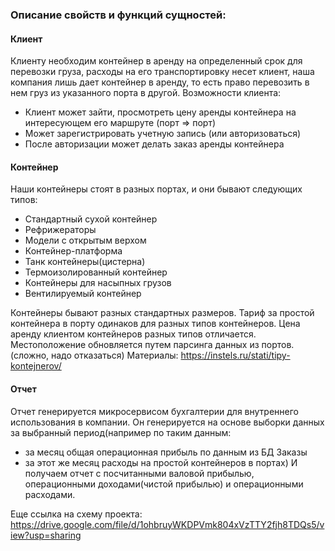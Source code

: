 ### Описание свойств и функций сущностей:
#### Клиент
Клиенту необходим контейнер в аренду на определенный срок для перевозки груза, расходы на его транспортировку несет клиент, наша компания лишь дает контейнер в аренду, то есть право перевозить в нем груз из указанного порта в другой. 
Возможности клиента:
- Клиент может зайти, просмотреть цену аренды контейнера на интересующем его маршруте (порт => порт) 
- Может зарегистрировать учетную запись (или авторизоваться) 
- После авторизации может делать заказ аренды контейнера


#### Контейнер
Наши контейнеры стоят в разных портах, и они бывают следующих типов:
- Стандартный сухой контейнер
- Рефрижераторы 
- Модели с открытым верхом
- Контейнер-платформа 
- Танк контейнеры(цистерна)
- Термоизолированный контейнер 
- Контейнеры для насыпных грузов 
- Вентилируемый контейнер

Контейнеры бывают разных стандартных размеров.
Тариф за простой контейнера в порту одинаков для разных типов контейнеров.
Цена аренду клиентом контейнеров разных типов отличается.
Местоположение обновляется путем парсинга данных из портов. (сложно, надо отказаться)
Материалы: https://instels.ru/stati/tipy-kontejnerov/


#### Отчет
Отчет генерируется микросервисом бухгалтерии для внутреннего использования в компании. Он генерируется на основе выборки данных за выбранный период(например по таким данным:
 - за месяц общая операционная прибыль по данным из БД Заказы
 - за этот же месяц расходы на простой контейнеров в портах) 
 И получаем отчет с посчитанными валовой прибылью, операционными доходами(чистой прибылью) и операционными расходами.

Еще ссылка на схему проекта: https://drive.google.com/file/d/1ohbruyWKDPVmk804xVzTTY2fjh8TDQs5/view?usp=sharing
